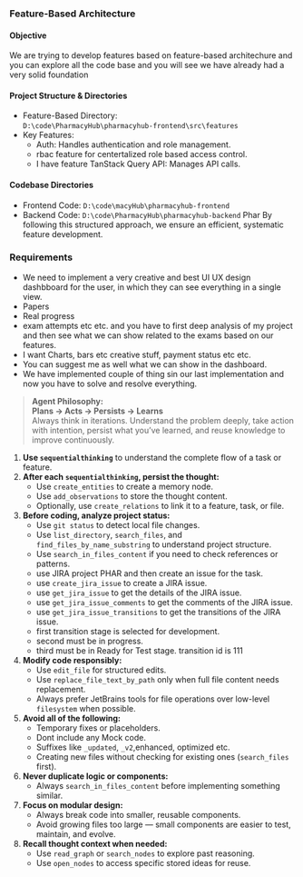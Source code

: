 ### Feature-Based Architecture

#### Objective
We are trying to develop features based on feature-based architechure and you can explore all the code base and you will see we have already had a very solid foundation

#### Project Structure & Directories
- Feature-Based Directory:  
  `D:\code\PharmacyHub\pharmacyhub-frontend\src\features`
- Key Features:
   - Auth: Handles authentication and role management.
   - rbac feature for centertalized role based access control.
   - I have feature TanStack Query API: Manages API calls.


#### Codebase Directories
- Frontend Code: `D:\code\macyHub\pharmacyhub-frontend`
- Backend Code: `D:\code\PharmacyHub\pharmacyhub-backend`
  Phar
  By following this structured approach, we ensure an efficient, systematic feature development.

### Requirements
- We need to implement a very creative and best UI UX design dashbboard for the user, in which they can see everything in a single view.
- Papers 
- Real progress
- exam attempts etc etc. and you have to first deep analysis of my project and then see what we can show related to the exams based on our features.
- I want Charts, bars etc creative stuff, payment status etc etc.
- You can suggest me as well what we can show in the dashboard.
- We have implemented couple of thing sin our last implementation and now you have to solve and resolve everything.

> **Agent Philosophy:**  
> **Plans → Acts → Persists → Learns**  
> Always think in iterations. Understand the problem deeply, take action with intention, persist what you’ve learned, and reuse knowledge to improve continuously.
> 

1. **Use `sequentialthinking`** to understand the complete flow of a task or feature.
2. **After each `sequentialthinking`, persist the thought:**
    - Use `create_entities` to create a memory node.
    - Use `add_observations` to store the thought content.
    - Optionally, use `create_relations` to link it to a feature, task, or file.
3. **Before coding, analyze project status:**
    - Use `git status` to detect local file changes.
    - Use `list_directory`, `search_files`, and `find_files_by_name_substring` to understand project structure.
    - Use `search_in_files_content` if you need to check references or patterns.
    - use JIRA project PHAR and then create an issue for the task.
    - use `create_jira_issue` to create a JIRA issue.
    - use `get_jira_issue` to get the details of the JIRA issue.
    - use `get_jira_issue_comments` to get the comments of the JIRA issue.
    - use `get_jira_issue_transitions` to get the transitions of the JIRA issue.
    - first transition stage is selected for development.
    - second must be in progress.
    - third must be in Ready for Test stage. transition id is 111
4. **Modify code responsibly:**
    - Use `edit_file` for structured edits.
    - Use `replace_file_text_by_path` only when full file content needs replacement.
    - Always prefer JetBrains tools for file operations over low-level `filesystem` when possible.
5. **Avoid all of the following:**
    - Temporary fixes or placeholders.
    - Dont include any Mock code.
    - Suffixes like `_updated`, `_v2`,enhanced, optimized etc.
    - Creating new files without checking for existing ones (`search_files` first).
6. **Never duplicate logic or components:**
    - Always `search_in_files_content` before implementing something similar.
7. **Focus on modular design:**
    - Always break code into smaller, reusable components.
    - Avoid growing files too large — small components are easier to test, maintain, and evolve.
8. **Recall thought context when needed:**
    - Use `read_graph` or `search_nodes` to explore past reasoning.
    - Use `open_nodes` to access specific stored ideas for reuse.
